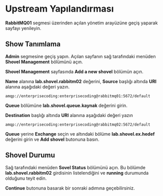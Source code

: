 # Upstream Yapılandırması

**RabbitMQ01** segmesi üzerinden açılan yönetim arayüzüne geçiş yaparak sayfayı yenileyin.

## Show Tanımlama

**Admin** segmesine geçiş yapın. Açılan sayfanın sağ tarafındaki menüden **Shovel Management** bölümünü açın.

**Shovel Management** sayfasında **Add a new shovel** bölümün açın.

**Name** alanına **lab.shovel.rabbitm02** değerini, **Source** başlığı altında **URI** alanına aşağıdaki değeri yazın.

`amqp://enterprisecoding:enterprisecoding@rabbitmq01:5672/default`

**Queue** bölümüne **lab.shovel.queue.kaynak** değerini girin.

**Destination** başlığı altında **URI** alanına aşağıdaki değeri yazın 

`amqp://enterprisecoding:enterprisecoding@rabbitmq02:5672/default`

**Queue** yerine **Exchange** seçin ve altındaki bölüme **lab.shovel.ex.hedef** değerini girin ve **Add shovel** butonuna basın.

## Shovel Durumu

Sağ tarafındaki menüden **Sovel Status** bölümünü açın. Bu bölümde **lab.shovel.rabbitm02** girdisinin listelendiğini ve **running** durumunda olduğunu teyit edin.

**Continue** butonuna basarak bir sonraki adımına geçebilirsiniz.